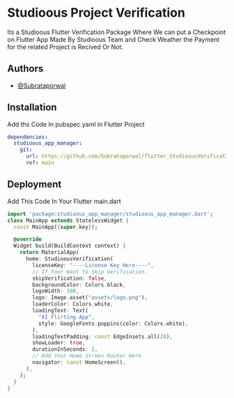 
# Studioous Project Verification

Its a Studioous Flutter Verification Package Where We can put a Checkpoint on Flutter App Made By Studioous Team and Check Weather the Payment for the related Project is Recived Or Not.


## Authors

- [@Subrataporwal](https://www.github.com/Subrataporwal)


## Installation

Add ths Code In pubspec.yaml in Flutter Project

```yaml
dependencies:
  studioous_app_manager:
    git:
      url: https://github.com/Subrataporwal/flutter_StudioousVerification_package
      ref: main
```
    
## Deployment

Add This Code In Your Flutter main.dart

```dart
import 'package:studioous_app_manager/studioous_app_manager.dart';
class MainApp extends StatelessWidget {
  const MainApp({super.key});

  @override
  Widget build(BuildContext context) {
    return MaterialApp(
      home: StudioousVerification(
        licenseKey: "----License Key Here----",
        // If Your Want to Skip Verification.
        skipVerification: false,
        backgroundColor: Colors.black,
        logoWidth: 100,
        logo: Image.asset("assets/logo.png"),
        loaderColor: Colors.white,
        loadingText: Text(
          "AI Flirting App",
          style: GoogleFonts.poppins(color: Colors.white),
        ),
        loadingTextPadding: const EdgeInsets.all(20),
        showLoader: true,
        durationInSeconds: 2,
        // Add Your Home Screen Router Here
        navigator: const HomeScreen(),
      ),
    );
  }
}
```

